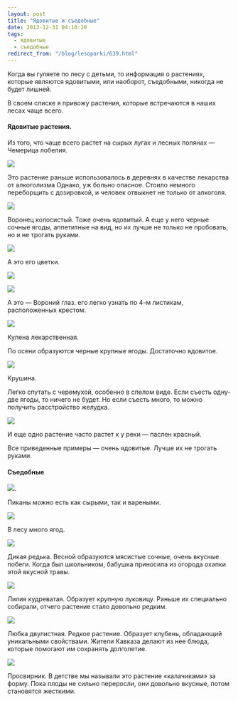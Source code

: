 ```yaml
---
layout: post
title: "Ядовитые и съедобные"
date: 2013-12-31 04:16:20
tags:
  - ядовитые
  - съедобные
redirect_from: "/blog/lesoparki/639.html"
---
```

Когда вы гуляете по лесу с детьми, то информация о растениях, которые
являются ядовитыми, или наоборот, съедобными, никогда не будет лишней.

В своем списке я привожу растения, которые встречаются в наших лесах
чаще всего.

**<h4>Ядовитые растения.</h4>**

Из того, что чаще всего растет на сырых лугах и лесных полянах —
Чемерица лобелия.

![](http://fishingguru.ru/uploads/images/00/00/01/2013/12/30/66b42a.jpg)

Это растение раньше использовалось в деревнях в качестве лекарства от
алкоголизма Однако, уж больно опасное. Стоило немного переборщить с
дозировкой, и человек отвыкнет не только от алкоголя.

![](http://fishingguru.ru/uploads/images/00/00/01/2013/12/30/ecd80e.jpg)

Воронец колосистый. Тоже очень ядовитый. А еще у него черные сочные
ягоды, аппетитные на вид, но их лучше не только не пробовать, но и не
трогать руками.

![](http://fishingguru.ru/uploads/images/00/00/01/2013/12/30/062b91.jpg)

А это его цветки.

![](http://fishingguru.ru/uploads/images/00/00/01/2013/12/30/c9c25f.jpg)

![](http://fishingguru.ru/uploads/images/00/00/01/2013/12/30/1658c6.jpg)

А это — Вороний глаз. его легко узнать по 4-м листикам, расположенных
крестом.

![](http://fishingguru.ru/uploads/images/00/00/01/2013/12/30/9370bf.jpg)

Купена лекарственная.

По осени образуются черные крупные ягоды. Достаточно ядовитое.

![](http://fishingguru.ru/uploads/images/00/00/01/2013/12/30/0e6968.jpg)

Крушина.

Легко спутать с черемухой, особенно в спелом виде. Если съесть одну-две
ягоды, то ничего не будет. Но если съесть много, то можно получить
расстройство желудка.

![](http://fishingguru.ru/uploads/images/00/00/01/2013/12/30/1cdc8f.jpg)

И еще одно растение часто растет к у реки — паслен красный.

Все приведенные примеры — очень ядовитые. Лучше их не трогать руками.

#### **Съедобные**

 ![](http://fishingguru.ru/uploads/images/00/00/01/2013/12/30/30c38a.jpg).

Пиканы можно есть как сырыми, так и вареными.

![](http://fishingguru.ru/uploads/images/00/00/01/2013/12/30/1c88b7.jpg)

В лесу много ягод.

![](http://fishingguru.ru/uploads/images/00/00/01/2013/12/31/4b8901.jpg)

Дикая редька. Весной образуются мясистые сочные, очень вкусные побеги.
Когда был школьником, бабушка приносила из огорода охапки этой вкусной
травы.

![](http://fishingguru.ru/uploads/images/00/00/01/2013/12/31/24e5c1.jpg)

Лилия кудреватая. Образует крупную луковицу. Раньше их специально
собирали, отчего растение стало довольно редким.

![](http://fishingguru.ru/uploads/images/00/00/01/2013/12/31/2e537b.jpg)

Любка двулистная. Редкое растение. Образует клубень, обладающий
уникальными свойствами. Жители Кавказа делают из нее блюда, которые
помогают им сохранять долголетие.

![](http://fishingguru.ru/uploads/images/00/00/01/2013/12/31/e35921.jpg)

Просвирник. В детстве мы называли это растение «калачиками» за форму.
Пока плоды не сильно переросли, они довольно вкусные, потом становятся
жесткими.
